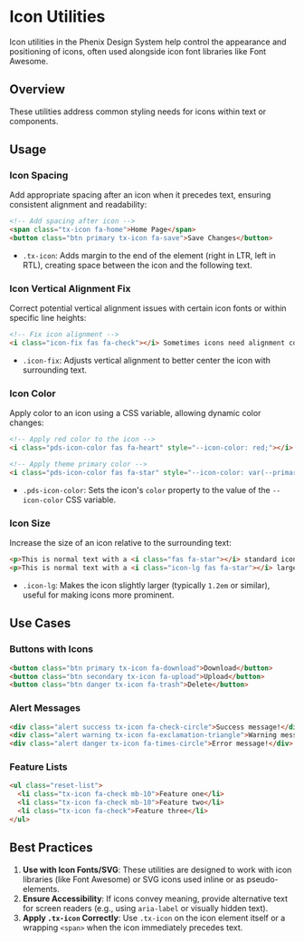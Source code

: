 # Icon Utilities

Icon utilities in the Phenix Design System help control the appearance and positioning of icons, often used alongside icon font libraries like Font Awesome.

## Overview

These utilities address common styling needs for icons within text or components.

## Usage

### Icon Spacing

Add appropriate spacing after an icon when it precedes text, ensuring consistent alignment and readability:

```html
<!-- Add spacing after icon -->
<span class="tx-icon fa-home">Home Page</span>
<button class="btn primary tx-icon fa-save">Save Changes</button>
```

-   `.tx-icon`: Adds margin to the end of the element (right in LTR, left in RTL), creating space between the icon and the following text.

### Icon Vertical Alignment Fix

Correct potential vertical alignment issues with certain icon fonts or within specific line heights:

```html
<!-- Fix icon alignment -->
<i class="icon-fix fas fa-check"></i> Sometimes icons need alignment correction.
```

-   `.icon-fix`: Adjusts vertical alignment to better center the icon with surrounding text.

### Icon Color

Apply color to an icon using a CSS variable, allowing dynamic color changes:

```html
<!-- Apply red color to the icon -->
<i class="pds-icon-color fas fa-heart" style="--icon-color: red;"></i>

<!-- Apply theme primary color -->
<i class="pds-icon-color fas fa-star" style="--icon-color: var(--primary-color);"></i>
```

-   `.pds-icon-color`: Sets the icon's `color` property to the value of the `--icon-color` CSS variable.

### Icon Size

Increase the size of an icon relative to the surrounding text:

```html
<p>This is normal text with a <i class="fas fa-star"></i> standard icon.</p>
<p>This is normal text with a <i class="icon-lg fas fa-star"></i> larger icon.</p>
```

-   `.icon-lg`: Makes the icon slightly larger (typically `1.2em` or similar), useful for making icons more prominent.

## Use Cases

### Buttons with Icons

```html
<button class="btn primary tx-icon fa-download">Download</button>
<button class="btn secondary tx-icon fa-upload">Upload</button>
<button class="btn danger tx-icon fa-trash">Delete</button>
```

### Alert Messages

```html
<div class="alert success tx-icon fa-check-circle">Success message!</div>
<div class="alert warning tx-icon fa-exclamation-triangle">Warning message!</div>
<div class="alert danger tx-icon fa-times-circle">Error message!</div>
```

### Feature Lists

```html
<ul class="reset-list">
  <li class="tx-icon fa-check mb-10">Feature one</li>
  <li class="tx-icon fa-check mb-10">Feature two</li>
  <li class="tx-icon fa-check">Feature three</li>
</ul>
```

## Best Practices

1.  **Use with Icon Fonts/SVG**: These utilities are designed to work with icon libraries (like Font Awesome) or SVG icons used inline or as pseudo-elements.
2.  **Ensure Accessibility**: If icons convey meaning, provide alternative text for screen readers (e.g., using `aria-label` or visually hidden text).
3.  **Apply `.tx-icon` Correctly**: Use `.tx-icon` on the icon element itself or a wrapping `<span>` when the icon immediately precedes text. 